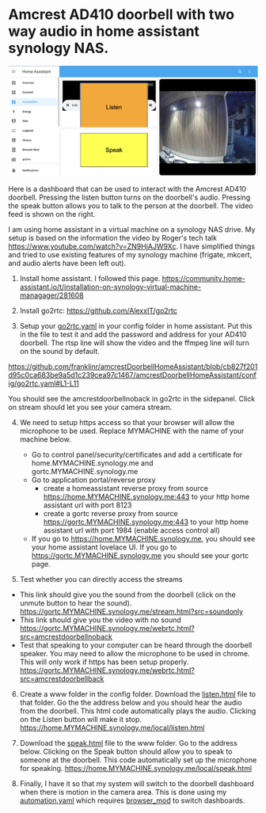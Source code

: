 # Amcrest AD410 doorbell with two way audio in home assistant synology NAS.

![Dashboard](https://github.com/franklinr/homeAssistantJapan/blob/cb827f201d95c0ca683be9a5d1c239cea97c1467/amcrestDoorbellHomeAssistant/dash.png)

Here is a dashboard that can be used to interact with the Amcrest AD410 doorbell.  Pressing the listen button turns on the doorbell's audio.  Pressing the speak button allows you to talk to the person at the doorbell.  The video feed is shown on the right.

I am using home assistant in a virtual machine on a synology NAS drive. My setup is based on the information the video by Roger's tech talk https://www.youtube.com/watch?v=ZN9HjAJW9Xc.  I have simplified things and tried to use existing features of my synology machine (frigate, mkcert, and audio alerts have been left out).

1. Install home assistant.  I followed this page.
https://community.home-assistant.io/t/installation-on-synology-virtual-machine-managager/281608

2. Install go2rtc: https://github.com/AlexxIT/go2rtc

3. Setup your [go2rtc.yaml](https://github.com/franklinr/amcrestdoorbell/blob/cb827f201d95c0ca683be9a5d1c239cea97c1467/amcrestDoorbellHomeAssistant/config/go2rtc.yaml) in your config folder in home assistant.  Put this in the file to test it and add the password and address for your AD410 doorbell.  The rtsp line will show the video and the ffmpeg line will turn on the sound by default.

https://github.com/franklinr/amcrestDoorbellHomeAssistant/blob/cb827f201d95c0ca683be9a5d1c239cea97c1467/amcrestDoorbellHomeAssistant/config/go2rtc.yaml#L1-L11

You should see the amcrestdoorbellnoback in go2rtc in the sidepanel.  Click on stream should let you see your camera stream.  

4. We need to setup https access so that your browser will allow the microphone to be used.  Replace MYMACHINE with the name of your machine below.
    - Go to control panel/security/certificates and add a certificate for home.MYMACHINE.synology.me and gortc.MYMACHINE.synology.me
    - Go to application portal/reverse proxy
        - create a homeassistant reverse proxy from source https://home.MYMACHINE.synology.me:443 to your http home assistant url with port 8123
        - create a gortc reverse proxy from source https://gortc.MYMACHINE.synology.me:443 to your http home assistant url with port 1984 (enable access control all)
    - If you go to https://home.MYMACHINE.synology.me, you should see your home assistant lovelace UI. If you go to https://gortc.MYMACHINE.synology.me you should see your gortc page.   

5. Test whether you can directly access the streams
  - This link should give you the sound from the doorbell (click on the unmute button to hear the sound).
    https://gortc.MYMACHINE.synology.me/stream.html?src=soundonly
  - This link should give you the video with no sound
    https://gortc.MYMACHINE.synology.me/webrtc.html?src=amcrestdoorbellnoback
  - Test that speaking to your computer can be heard through the doorbell speaker.  You may need to allow the microphone to be used in chrome.  This will only work if https has been setup properly.
    https://gortc.MYMACHINE.synology.me/webrtc.html?src=amcrestdoorbellback

6. Create a www folder in the config folder.  Download the [listen.html](https://github.com/franklinr/amcrestDoorbellHomeAssistant/blob/cb827f201d95c0ca683be9a5d1c239cea97c1467/amcrestDoorbellHomeAssistant/config/www/listen.html) file to that folder.  Go the the address below and you should hear the audio from the doorbell. This html code automatically plays the audio.  Clicking on the Listen button will make it stop.  
https://home.MYMACHINE.synology.me/local/listen.html

7. Download the [speak.html](https://github.com/franklinr/amcrestDoorbellHomeAssistant/blob/cb827f201d95c0ca683be9a5d1c239cea97c1467/amcrestDoorbellHomeAssistant/config/www/speak.html) file to the www folder.  Go to the address below. Clicking on the Speak button should allow you to speak to someone at the doorbell.  This code automatically set up the microphone for speaking.
https://home.MYMACHINE.synology.me/local/speak.html

8. Finally, I have it so that my system will switch to the doorbell dashboard when there is motion in the camera area.
This is done using my [automation.yaml](https://github.com/franklinr/amcrestDoorbellHomeAssistant/blob/cb827f201d95c0ca683be9a5d1c239cea97c1467/amcrestDoorbellHomeAssistant/config/automations.yaml) which requires [browser_mod](https://github.com/thomasloven/hass-browser_mod) to switch dashboards.


